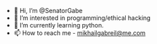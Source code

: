 - 👋 Hi, I’m @SenatorGabe
- 👀 I’m interested in programming/ethical hacking
- 🌱 I’m currently learning python.
- 📫 How to reach me - mikhailgabreil@me.com

<!---
SenatorGabe/SenatorGabe is a ✨ special ✨ repository because its `README.md` (this file) appears on your GitHub profile.
You can click the Preview link to take a look at your changes.
--->
